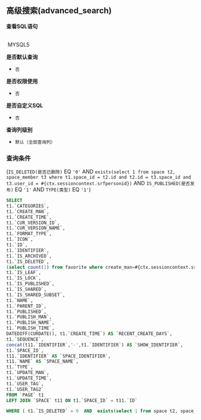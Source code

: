 ## 高级搜索(advanced_search) <!-- {docsify-ignore-all} -->



<p class="panel-title"><b>查看SQL语句</b></p>
<br>

<el-row>
&nbsp;<el-tag @click="MYSQL5 = true">MYSQL5</el-tag>
</el-row>

<br>
<p class="panel-title"><b>是否默认查询</b></p>

* `否`

<p class="panel-title"><b>是否权限使用</b></p>

* `否`

<p class="panel-title"><b>是否自定义SQL</b></p>

* `否`

<p class="panel-title"><b>查询列级别</b></p>

* `默认（全部查询列）`



### 查询条件

(`IS_DELETED(是否已删除)` EQ `'0'` AND `exists(select 1 from space t2, space_member t3 where t1.space_id = t2.id and t2.id = t3.space_id and t3.user_id = #{ctx.sessioncontext.srfpersonid})` AND `IS_PUBLISHED(是否发布)` EQ `'1'` AND `TYPE(类型)` EQ `'1'`)





<el-dialog v-model="MYSQL5" title="MYSQL5">

```sql
SELECT
t1.`CATEGORIES`,
t1.`CREATE_MAN`,
t1.`CREATE_TIME`,
t1.`CUR_VERSION_ID`,
t1.`CUR_VERSION_NAME`,
t1.`FORMAT_TYPE`,
t1.`ICON`,
t1.`ID`,
t1.`IDENTIFIER`,
t1.`IS_ARCHIVED`,
t1.`IS_DELETED`,
(select count(1) from favorite where create_man=#{ctx.sessioncontext.srfpersonid} and OWNER_ID=t1.`ID` ) AS `IS_FAVORITE`,
t1.`IS_LEAF`,
t1.`IS_LOCK`,
t1.`IS_PUBLISHED`,
t1.`IS_SHARED`,
t1.`IS_SHARED_SUBSET`,
t1.`NAME`,
t1.`PARENT_ID`,
t1.`PUBLISHED`,
t1.`PUBLISH_MAN`,
t1.`PUBLISH_NAME`,
t1.`PUBLISH_TIME`,
DATEDIFF(CURDATE(), t1.`CREATE_TIME`) AS `RECENT_CREATE_DAYS`,
t1.`SEQUENCE`,
concat(t11.`IDENTIFIER`,'-',t1.`IDENTIFIER`) AS `SHOW_IDENTIFIER`,
t1.`SPACE_ID`,
t11.`IDENTIFIER` AS `SPACE_IDENTIFIER`,
t11.`NAME` AS `SPACE_NAME`,
t1.`TYPE`,
t1.`UPDATE_MAN`,
t1.`UPDATE_TIME`,
t1.`USER_TAG`,
t1.`USER_TAG2`
FROM `PAGE` t1 
LEFT JOIN `SPACE` t11 ON t1.`SPACE_ID` = t11.`ID` 

WHERE ( t1.`IS_DELETED` = 0  AND  exists(select 1 from space t2, space_member t3 where t1.space_id = t2.id and t2.id = t3.space_id and t3.user_id = #{ctx.sessioncontext.srfpersonid})  AND  t1.`IS_PUBLISHED` = 1  AND  t1.`TYPE` = '1' )
```

</el-dialog>

<script>
 const { createApp } = Vue
  createApp({
    data() {
      return {
                MYSQL5 : false
        
      }
    },
    methods: {
    }
  }).use(ElementPlus).mount('#app')
</script>